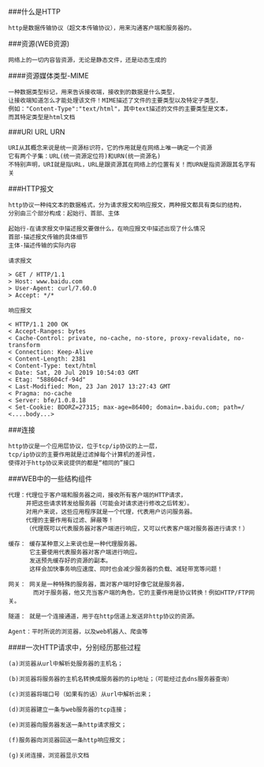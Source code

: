 ###什么是HTTP

    http是数据传输协议（超文本传输协议），用来沟通客户端和服务器的。
    
###资源(WEB资源)

    网络上的一切内容皆资源，无论是静态文件，还是动态生成的

####资源媒体类型-MIME
    
    一种数据类型标记，用来告诉接收端，接收到的数据是什么类型，
    让接收端知道怎么才能处理该文件！MIME描述了文件的主要类型以及特定子类型，
    例如："Content-Type":"text/html"，其中text描述的文件的主要类型是文本，
    而其特定类型是html文档

###URI URL URN

    URI从其概念来说是统一资源标识符，它的作用就是在网络上唯一确定一个资源
    它有两个子集：URL(统一资源定位符)和URN(统一资源名)
    不特别声明，URI就是指URL，URL是跟资源其在网络上的位置有关！而URN是指资源跟其名字有关
    
###HTTP报文

    http协议一种纯文本的数据格式，分为请求报文和响应报文，两种报文都具有类似的结构，
    分别由三个部分构成：起始行、首部、主体
    
    起始行-在请求报文中描述报文要做什么，在响应报文中描述出现了什么情况
    首部-描述报文传输的具体细节
    主体-描述传输的实际内容
    
    请求报文
    
    > GET / HTTP/1.1
    > Host: www.baidu.com
    > User-Agent: curl/7.60.0
    > Accept: */*
    
    响应报文
    
    < HTTP/1.1 200 OK
    < Accept-Ranges: bytes
    < Cache-Control: private, no-cache, no-store, proxy-revalidate, no-transform
    < Connection: Keep-Alive
    < Content-Length: 2381
    < Content-Type: text/html
    < Date: Sat, 20 Jul 2019 10:54:03 GMT
    < Etag: "588604cf-94d"
    < Last-Modified: Mon, 23 Jan 2017 13:27:43 GMT
    < Pragma: no-cache
    < Server: bfe/1.0.8.18
    < Set-Cookie: BDORZ=27315; max-age=86400; domain=.baidu.com; path=/
    <....body...>


###连接

    http协议是一个应用层协议，位于tcp/ip协议的上一层，
    tcp/ip协议的主要作用就是过滤掉每个计算机的差异性，
    使得对于http协议来说提供的都是“相同的”接口
   
   
###WEB中的一些结构组件 
    
    代理：代理位于客户端和服务器之间，接收所有客户端的HTTP请求，
         并把这些请求转发给服务器（可能会对请求进行修改之后转发）。
         对用户来说，这些应用程序就是一个代理，代表用户访问服务器。
         代理的主要作用有过滤、屏蔽等！
         （代理既可以代表服务器对客户端进行响应，又可以代表客户端对服务器进行请求！）
         
    缓存： 缓存某种意义上来说也是一种代理服务器。
          它主要使用代表服务器对客户端进行响应。
          发送预先缓存好的资源的副本。
          这样会加快事务响应速度、同时也会减少服务器的负载、减轻带宽等问题！
          
    网关： 网关是一种特殊的服务器，面对客户端时好像它就是服务器，
           而对于服务器，他又充当客户端的角色，它的主要作用是协议转换！例如HTTP/FTP网关。
           
    隧道： 就是一个连接通道，用于在http信道上发送非http协议的资源。
    
    Agent：平时所说的浏览器，以及web机器人、爬虫等


####一次HTTP请求中，分别经历那些过程 
       

    (a)浏览器从url中解析处服务器的主机名；
    
    (b)浏览器将服务器的主机名转换成服务器的的ip地址；（可能经过去dns服务器查询）
    
    (c)浏览器将端口号（如果有的话）从url中解析出来；
    
    (d)浏览器建立一条与web服务器的tcp连接；
    
    (e)浏览器向服务器发送一条http请求报文；
    
    (f)服务器向浏览器回送一条http响应报文；
    
    (g)关闭连接，浏览器显示文档